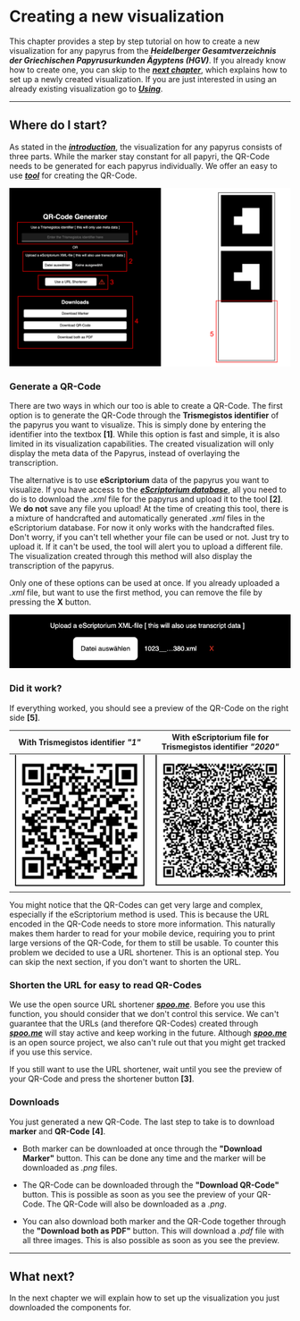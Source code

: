# Creating a new visualization

This chapter provides a step by step tutorial on how to create a new visualization for any papyrus from the ***Heidelberger Gesamtverzeichnis der Griechischen Papyrusurkunden Ägyptens (HGV)***. If you already know how to create one, you can skip to the ***[next chapter](SetUp)***, which explains how to set up a newly created visualization.
If you are just interested in using an already existing visualization go to ***[Using](Using)***.

---

## Where do I start?

As stated in the ***[introduction](Components)***, the visualization for any papyrus consists of three parts. While the marker stay constant for all papyri, the QR-Code needs to be generated for each papyrus individually. We offer an easy to use ***[tool](https://thorsten-trinkaus.github.io/PapyriAR/QR-Generator)*** for creating the QR-Code.

![QR-Generator](../../static/img/qrgen1.png)

### Generate a QR-Code

There are two ways in which our too is able to create a QR-Code. The first option is to generate the QR-Code through the **Trismegistos identifier** of the papyrus you want to visualize. This is simply done by entering the identifier into the textbox **[<text class="redText">1</text>]**. While this option is fast and simple, it is also limited in its visualization capabilities. The created visualization will only display the meta data of the Papyrus, instead of overlaying the transcription.

The alternative is to use **eScriptorium** data of the papyrus you want to visualize. If you have access to the ***[eScriptorium database](https://serv50.ub.uni-heidelberg.de/)***, all you need to do is to download the *.xml* file for the papyrus and upload it to the tool **[<text class="redText">2</text>]**. We **do not** save any file you upload! At the time of creating this tool, there is a mixture of handcrafted and automatically generated *.xml* files in the eScriptorium database. For now it only works with the handcrafted files. Don't worry, if you can't tell whether your file can be used or not. Just try to upload it. If it can't be used, the tool will alert you to upload a different file. The visualization created through this method will also display the transcription of the papyrus.

Only one of these options can be used at once. If you already uploaded a *.xml* file, but want to use the first method, you can remove the file by pressing the **<text class="redText">X</text>** button.

![removeBtn](../../static/img/qrgen4.png)

### Did it work?

If everything worked, you should see a preview of the QR-Code on the right side **[<text class="redText">5</text>]**.

With Trismegistos identifier ***"1"***                          | With eScriptorium file for Trismegistos identifier ***"2020"***
:------------------------------------------------------------:|:------------------------------------------------------------:
![QR-Code1](../../static/img/qrgen2.png)                      | ![QR-Code2](../../static/img/qrgen3.png)

You might notice that the QR-Codes can get very large and complex, especially if the eScriptorium method is used. This is because the URL encoded in the QR-Code needs to store more information. This naturally makes them harder to read for your mobile device, requiring you to print large versions of the QR-Code, for them to still be usable. To counter this problem we decided to use a URL shortener. This is an optional step. You can skip the next section, if you don't want to shorten the URL.

### Shorten the URL for easy to read QR-Codes

We use the open source URL shortener ***[spoo.me](https://spoo.me)***. Before you use this function, you should consider that we don't control this service. We can't guarantee that the URLs (and therefore QR-Codes) created through ***[spoo.me](https://spoo.me)*** will stay active and keep working in the future. Although ***[spoo.me](https://spoo.me)*** is an open source project, we also can't rule out that you might get tracked if you use this service.

If you still want to use the URL shortener, wait until you see the preview of your QR-Code and press the shortener button **[<text class="redText">3</text>]**.

### Downloads

You just generated a new QR-Code. The last step to take is to download **marker** and **QR-Code** **[<text class="redText">4</text>]**.

- Both marker can be downloaded at once through
the **"Download Marker"** button. This can be done any time and the marker will be downloaded as *.png* files.

- The QR-Code can be downloaded through the **"Download QR-Code"** button. This is possible as soon as you see the preview of your QR-Code. The QR-Code will also be downloaded as a *.png*.

- You can also download both marker and the QR-Code together through the **"Download both as PDF"** button. This will download a *.pdf* file with all three images. This is also possible as soon as you see the preview.

---

## What next?

In the next chapter we will explain how to set up the visualization you just downloaded the components for.